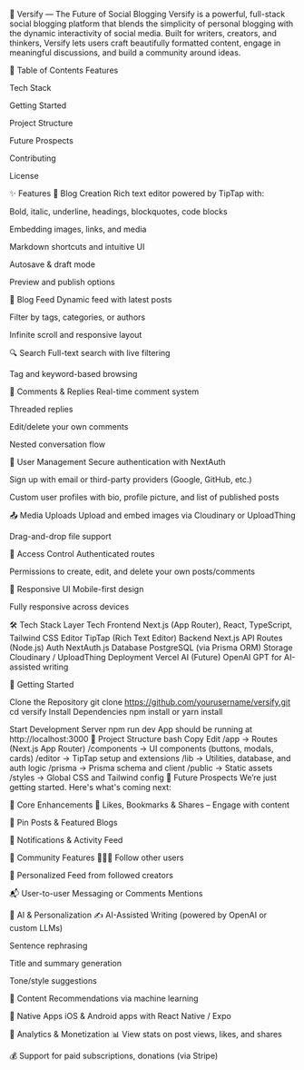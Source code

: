 🌟 Versify — The Future of Social Blogging Versify is a powerful, full-stack social blogging platform that blends the simplicity of personal blogging with the dynamic interactivity of social media. Built for writers, creators, and thinkers, Versify lets users craft beautifully formatted content, engage in meaningful discussions, and build a community around ideas.

📌 Table of Contents Features

Tech Stack

Getting Started

Project Structure

Future Prospects

Contributing

License

✨ Features 📝 Blog Creation Rich text editor powered by TipTap with:

Bold, italic, underline, headings, blockquotes, code blocks

Embedding images, links, and media

Markdown shortcuts and intuitive UI

Autosave & draft mode

Preview and publish options

📃 Blog Feed Dynamic feed with latest posts

Filter by tags, categories, or authors

Infinite scroll and responsive layout

🔍 Search Full-text search with live filtering

Tag and keyword-based browsing

💬 Comments & Replies Real-time comment system

Threaded replies

Edit/delete your own comments

Nested conversation flow

👤 User Management Secure authentication with NextAuth

Sign up with email or third-party providers (Google, GitHub, etc.)

Custom user profiles with bio, profile picture, and list of published posts

📤 Media Uploads Upload and embed images via Cloudinary or UploadThing

Drag-and-drop file support

🔐 Access Control Authenticated routes

Permissions to create, edit, and delete your own posts/comments

📱 Responsive UI Mobile-first design

Fully responsive across devices

🛠 Tech Stack Layer Tech Frontend Next.js (App Router), React, TypeScript, Tailwind CSS Editor TipTap (Rich Text Editor) Backend Next.js API Routes (Node.js) Auth NextAuth.js Database PostgreSQL (via Prisma ORM) Storage Cloudinary / UploadThing Deployment Vercel AI (Future) OpenAI GPT for AI-assisted writing

🚀 Getting Started

Clone the Repository git clone https://github.com/yourusername/versify.git cd versify
Install Dependencies npm install
or
yarn install

Start Development Server npm run dev App should be running at http://localhost:3000
📁 Project Structure bash Copy Edit /app → Routes (Next.js App Router) /components → UI components (buttons, modals, cards) /editor → TipTap setup and extensions /lib → Utilities, database, and auth logic /prisma → Prisma schema and client /public → Static assets /styles → Global CSS and Tailwind config 🔭 Future Prospects We’re just getting started. Here's what's coming next:

📌 Core Enhancements 🔁 Likes, Bookmarks & Shares – Engage with content

📌 Pin Posts & Featured Blogs

📣 Notifications & Activity Feed

👥 Community Features 🧑‍🤝‍🧑 Follow other users

📰 Personalized Feed from followed creators

📬 User-to-user Messaging or Comments Mentions

🧠 AI & Personalization ✍️ AI-Assisted Writing (powered by OpenAI or custom LLMs)

Sentence rephrasing

Title and summary generation

Tone/style suggestions

🧠 Content Recommendations via machine learning

📱 Native Apps iOS & Android apps with React Native / Expo

🧾 Analytics & Monetization 📊 View stats on post views, likes, and shares

💰 Support for paid subscriptions, donations (via Stripe)

